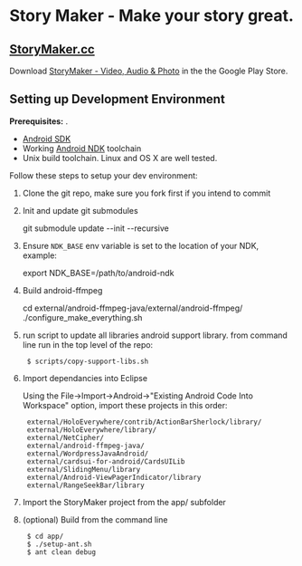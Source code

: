 Story Maker - Make your story great.
=====

## [StoryMaker.cc](http://storymaker.cc/)

Download [StoryMaker - Video, Audio & Photo](https://play.google.com/store/apps/details?id=info.guardianproject.mrapp) in the the Google Play Store. 

## Setting up Development Environment

**Prerequisites:**
. 
* [Android SDK](https://developer.android.com/sdk/installing/index.html)
* Working [Android NDK](https://developer.android.com/tools/sdk/ndk/index.html) toolchain
* Unix build toolchain.  Linux and OS X are well tested.

Follow these steps to setup your dev environment:

1. Clone the git repo, make sure you fork first if you intend to commit

1. Init and update git submodules

    git submodule update --init --recursive

1. Ensure `NDK_BASE` env variable is set to the location of your NDK, example:

    export NDK_BASE=/path/to/android-ndk

1. Build android-ffmpeg

    cd external/android-ffmpeg-java/external/android-ffmpeg/
    ./configure_make_everything.sh

1. run script to update all libraries android support library.  from command line run in the top level of the repo:

        $ scripts/copy-support-libs.sh

1. Import dependancies into Eclipse

    Using the File->Import->Android->"Existing Android Code Into Workspace" option, import these projects in this order:

        external/HoloEverywhere/contrib/ActionBarSherlock/library/
        external/HoloEverywhere/library/
        external/NetCipher/
        external/android-ffmpeg-java/
        external/WordpressJavaAndroid/
        external/cardsui-for-android/CardsUILib
        external/SlidingMenu/library
        external/Android-ViewPagerIndicator/library
        external/RangeSeekBar/library

1. Import the StoryMaker project from the app/ subfolder

1. (optional) Build from the command line

        $ cd app/
        $ ./setup-ant.sh
        $ ant clean debug

